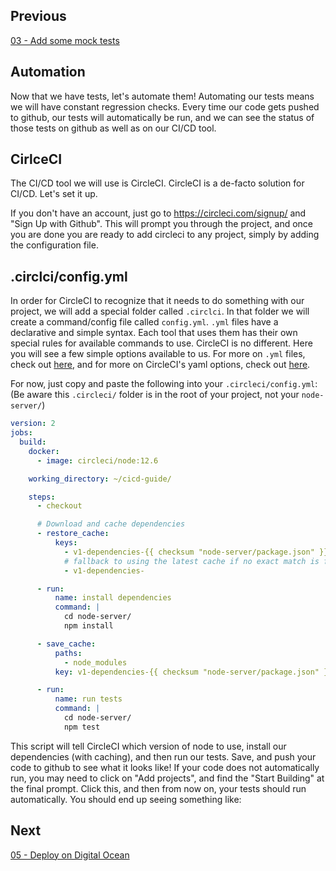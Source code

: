 
## Previous

[03 - Add some mock tests](https://github.com/full-stack-hackers/digoc-cicd-node/blob/03-testing/GUIDE.md)

## Automation

Now that we have tests, let's automate them! Automating our tests means we will have constant regression checks. Every time our code gets pushed to github, our tests will automatically be run, and we can see the status of those tests on github as well as on our CI/CD tool.

## CirlceCI

The CI/CD tool we will use is CircleCI. CircleCI is a de-facto solution for CI/CD. Let's set it up.

If you don't have an account, just go to https://circleci.com/signup/ and "Sign Up with Github". This will prompt you through the project, and once you are done you are ready to add circleci to any project, simply by adding the configuration file.

## .circlci/config.yml

In order for CircleCI to recognize that it needs to do something with our project, we will add a special folder called `.circlci`. In that folder we will create a command/config file called `config.yml`. `.yml` files have a declarative and simple syntax. Each tool that uses them has their own special rules for available commands to use. CircleCI is no different. Here you will see a few simple options available to us. For more on `.yml` files, check out [here](https://en.wikipedia.org/wiki/YAML), and for more on CircleCI's yaml options, check out [here](https://circleci.com/docs/2.0/configuration-reference/). 

For now, just copy and paste the following into your `.circleci/config.yml`: (Be aware this `.circleci/` folder is in the root of your project, not your `node-server/`)

```yaml
version: 2
jobs:
  build:
    docker:
      - image: circleci/node:12.6

    working_directory: ~/cicd-guide/

    steps:
      - checkout

      # Download and cache dependencies
      - restore_cache:
          keys:
            - v1-dependencies-{{ checksum "node-server/package.json" }}
            # fallback to using the latest cache if no exact match is found
            - v1-dependencies-

      - run:
          name: install dependencies
          command: |
            cd node-server/
            npm install

      - save_cache:
          paths:
            - node_modules
          key: v1-dependencies-{{ checksum "node-server/package.json" }}

      - run:
          name: run tests
          command: |
            cd node-server/
            npm test
```

This script will tell CircleCI which version of node to use, install our dependencies (with caching), and then run our tests. Save, and push your code to github to see what it looks like! If your code does not automatically run, you may need to click on "Add projects", and find the "Start Building" at the final prompt. Click this, and then from now on, your tests should run automatically. You should end up seeing something like:



## Next

[05 - Deploy on Digital Ocean](https://github.com/full-stack-hackers/digoc-cicd-node/blob/05-deploy/GUIDE.md)
